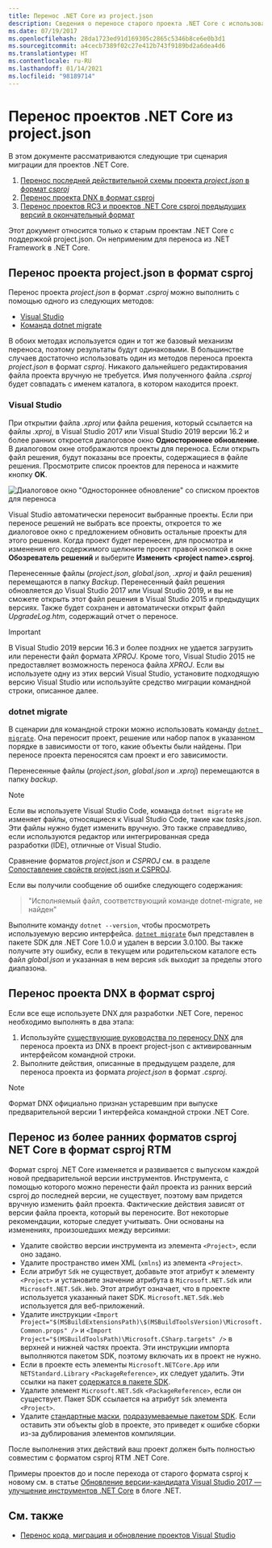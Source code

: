 ```yaml
---
title: Перенос .NET Core из project.json
description: Сведения о переносе старого проекта .NET Core с использованием project.json
ms.date: 07/19/2017
ms.openlocfilehash: 28da1723ed91d169305c2865c5346b8ce6e0b3d1
ms.sourcegitcommit: a4cecb7389f02c27e412b743f9189bd2a6dea4d6
ms.translationtype: HT
ms.contentlocale: ru-RU
ms.lasthandoff: 01/14/2021
ms.locfileid: "98189714"
---
```

# <a name="migrating-net-core-projects-from-projectjson"></a>Перенос проектов .NET Core из project.json

В этом документе рассматриваются следующие три сценария миграции для проектов .NET Core.

1. [Перенос последней действительной схемы проекта *project.json* в формат *csproj*](#migration-from-projectjson-to-csproj)
2. [Перенос проекта DNX в формат csproj](#migration-from-dnx-to-csproj)
3. [Перенос проектов RC3 и проектов .NET Core csproj предыдущих версий в окончательный формат](#migration-from-earlier-net-core-csproj-formats-to-rtm-csproj)

Этот документ относится только к старым проектам .NET Core с поддержкой project.json. Он неприменим для переноса из .NET Framework в .NET Core.

## <a name="migration-from-projectjson-to-csproj"></a>Перенос проекта project.json в формат csproj

Перенос проекта *project.json* в формат *.csproj* можно выполнить с помощью одного из следующих методов:

- [Visual Studio](#visual-studio)
- [Команда dotnet migrate](#dotnet-migrate)

В обоих методах используется один и тот же базовый механизм переноса, поэтому результаты будут одинаковыми. В большинстве случаев достаточно использовать один из методов переноса проекта *project.json* в формат *csproj*. Никакого дальнейшего редактирования файла проекта вручную не требуется. Имя полученного файла *.csproj* будет совпадать с именем каталога, в котором находится проект.

### <a name="visual-studio"></a>Visual Studio

При открытии файла *.xproj* или файла решения, который ссылается на файлы *.xproj*, в Visual Studio 2017 или Visual Studio 2019 версии 16.2 и более ранних откроется диалоговое окно **Одностороннее обновление**. В диалоговом окне отображаются проекты для переноса. Если открыть файл решения, будут показаны все проекты, содержащиеся в файле решения. Просмотрите список проектов для переноса и нажмите кнопку **OK**.

![Диалоговое окно "Одностороннее обновление" со списком проектов для переноса](media/one-way-upgrade.jpg)

Visual Studio автоматически переносит выбранные проекты. Если при переносе решений не выбрать все проекты, откроется то же диалоговое окно с предложением обновить остальные проекты для этого решения. Когда проект будет перенесен, для просмотра и изменения его содержимого щелкните проект правой кнопкой в окне **Обозреватель решений** и выберите **Изменить \<project name>.csproj**.

Перенесенные файлы (*project.json*, *global.json*, *.xproj* и файл решения) перемещаются в папку *Backup*. Перенесенный файл решения обновляется до Visual Studio 2017 или Visual Studio 2019, и вы не сможете открыть этот файл решения в Visual Studio 2015 и предыдущих версиях. Также будет сохранен и автоматически открыт файл *UpgradeLog.htm*, содержащий отчет о переносе.

> [!IMPORTANT]
> В Visual Studio 2019 версии 16.3 и более поздних не удается загрузить или перенести файл формата *XPROJ*. Кроме того, Visual Studio 2015 не предоставляет возможность переноса файла *XPROJ*. Если вы используете одну из этих версий Visual Studio, установите подходящую версию Visual Studio или используйте средство миграции командной строки, описанное далее.

### <a name="dotnet-migrate"></a>dotnet migrate

В сценарии для командной строки можно использовать команду [`dotnet migrate`](../tools/dotnet-migrate.md). Она переносит проект, решение или набор папок в указанном порядке в зависимости от того, какие объекты были найдены. При переносе проекта переносятся сам проект и его зависимости.

Перенесенные файлы (*project.json*, *global.json* и *.xproj*) перемещаются в папку *backup*.

> [!NOTE]
> Если вы используете Visual Studio Code, команда `dotnet migrate` не изменяет файлы, относящиеся к Visual Studio Code, такие как *tasks.json*. Эти файлы нужно будет изменить вручную.
> Это также справедливо, если используются редактор или интегрированная среда разработки (IDE), отличные от Visual Studio.

Сравнение форматов *project.json* и *CSPROJ* см. в разделе [Сопоставление свойств project.json и CSPROJ](../tools/project-json-to-csproj.md).

Если вы получили сообщение об ошибке следующего содержания:

> "Исполняемый файл, соответствующий команде dotnet-migrate, не найден"

Выполните команду `dotnet --version`, чтобы просмотреть используемую версию интерфейса. [`dotnet migrate`](../tools/dotnet-migrate.md) был представлен в пакете SDK для .NET Core 1.0.0 и удален в версии 3.0.100.
Вы также получите эту ошибку, если в текущем или родительском каталоге есть файл *global.json* и указанная в нем версия `sdk` выходит за пределы этого диапазона.

## <a name="migration-from-dnx-to-csproj"></a>Перенос проекта DNX в формат csproj

Если все еще используете DNX для разработки .NET Core, перенос необходимо выполнять в два этапа:

1. Используйте [существующие руководства по переносу DNX](from-dnx.md) для переноса проекта из DNX в проект project-json с активированным интерфейсом командной строки.
2. Выполните действия, описанные в предыдущем разделе, для переноса проекта из формата *project.json* в формат *.csproj*.

> [!NOTE]
> Формат DNX официально признан устаревшим при выпуске предварительной версии 1 интерфейса командной строки .NET Core.

## <a name="migration-from-earlier-net-core-csproj-formats-to-rtm-csproj"></a>Перенос из более ранних форматов csproj NET Core в формат csproj RTM

Формат csproj .NET Core изменяется и развивается с выпуском каждой новой предварительной версии инструментов. Инструмента, с помощью которого можно перенести файл проекта из ранних версий csproj до последней версии, не существует, поэтому вам придется вручную изменить файл проекта. Фактические действия зависят от версии файла проекта, который вы переносите. Вот некоторые рекомендации, которые следует учитывать. Они основаны на изменениях, произошедших между версиями:

- Удалите свойство версии инструмента из элемента `<Project>`, если оно задано.
- Удалите пространство имен XML (`xmlns`) из элемента `<Project>`.
- Если атрибут `Sdk` не существует, добавьте этот атрибут к элементу `<Project>` и установите значение атрибута в `Microsoft.NET.Sdk` или `Microsoft.NET.Sdk.Web`. Этот атрибут означает, что в проекте используется указанный пакет SDK. `Microsoft.NET.Sdk.Web` используется для веб-приложений.
- Удалите инструкции `<Import Project="$(MSBuildExtensionsPath)\$(MSBuildToolsVersion)\Microsoft.Common.props" />` и `<Import Project="$(MSBuildToolsPath)\Microsoft.CSharp.targets" />` в верхней и нижней частях проекта. Эти инструкции импорта выполняются пакетом SDK, поэтому включать их в проект не нужно.
- Если в проекте есть элементы `Microsoft.NETCore.App` или `NETStandard.Library` `<PackageReference>`, их следует удалить. Эти ссылки на пакет [содержатся в пакете SDK](../project-sdk/overview.md).
- Удалите элемент `Microsoft.NET.Sdk` `<PackageReference>`, если он существует. Пакет SDK ссылается на атрибут `Sdk` элемента `<Project>`.
- Удалите [стандартные маски](https://en.wikipedia.org/wiki/Glob_(programming)), [подразумеваемые пакетом SDK](../project-sdk/overview.md#default-includes-and-excludes). Если оставить эти объекты glob в проекте, это приведет к ошибке сборки из-за дублирования элементов компиляции.

После выполнения этих действий ваш проект должен быть полностью совместим с форматом csproj RTM .NET Core.

Примеры проектов до и после перехода от старого формата csproj к новому см. в статье [Обновление версии-кандидата Visual Studio 2017 — улучшение инструментов .NET Core](https://devblogs.microsoft.com/dotnet/updating-visual-studio-2017-rc-net-core-tooling-improvements/) в блоге .NET.

## <a name="see-also"></a>См. также

- [Перенос кода, миграция и обновление проектов Visual Studio](/visualstudio/porting/port-migrate-and-upgrade-visual-studio-projects)
